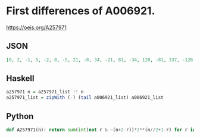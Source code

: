 # First differences of A006921\.
https://oeis.org/A257971
## JSON
```JSON
[0, 2, -1, 5, -2, 8, -5, 21, -8, 34, -21, 81, -34, 128, -81, 337, -128, 546, -337, 1301, -546, 2056, -1301, 5381, -2056, 8706, -5381, 20737, -8706, 32768, -20737, 86273, -32768, 139778, -86273, 333061, -139778, 526344, -333061, 1377557, -526344, 2228770]
```
## Haskell
```Haskell
a257971 n = a257971_list !! n
a257971_list = zipWith (-) (tail a006921_list) a006921_list
```
## Python
```Python
def A257971(n): return sum(int(not r & ~(n+2-r))*2**(n//2+1-r) for r in range(n//2+2)) if n & 1 else -sum(int(not r & ~(n-1-r))*2**(n//2-1-r) for r in range(n//2)) # _Chai Wah Wu_, Jun 20 2022
```
